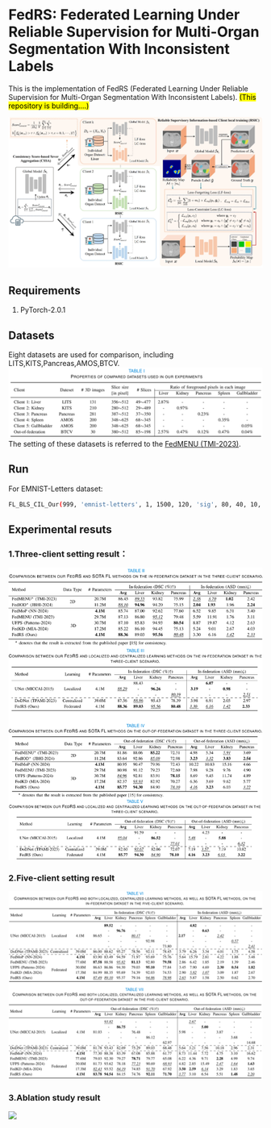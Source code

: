 # FedRS: Federated Learning Under Reliable Supervision for Multi-Organ Segmentation With Inconsistent Labels

This is the implementation of FedRS (Federated Learning Under Reliable Supervision for Multi-Organ Segmentation With Inconsistent Labels). <mark>(This repository is building....)</mark>

<img src="/images/method.jpg">

## Requirements

1. PyTorch-2.0.1

## Datasets
Eight datasets are used for comparison, including LITS,KITS,Pancreas,AMOS,BTCV.
<img src="/images/dataset.png">
The setting of these datasets is referred to the [FedMENU (TMI-2023)](https://ieeexplore.ieee.org/document/10107904).


## Run 

For EMNIST-Letters dataset:

```bash
FL_BLS_CIL_Our(999, 'emnist-letters', 1, 1500, 120, 'sig', 80, 40, 10, 0.01, 0.001, 10, 0.05, true, 1);
```

## Experimental resuts
### 1.Three-client setting result：
<img src="/images/result1.png">

### 2.Five-client setting result
<img src="/images/result2.png">

### 3.Ablation study result
<img src="/images/ablation_study.jpg">
